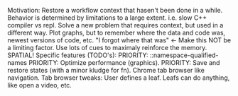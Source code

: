 Motivation:
    Restore a workflow context that hasen't been done in a while.
    Behavior is determined by limitations to a large extent.
        i.e. slow C++ compiler vs repl.
    Solve a new problem that requires context, but used in a different way.
        Plot graphs, but to remember where the data and code was, newest versions of code, etc.
        "I forgot where that was" <- Make this NOT be a limiting factor.
        Use lots of cues to maximaly reinforce the memory.
            SPATIAL!
Specific features (TODO's):
    PRIORITY: ::namespace-qualified-names
    PRIORITY: Optimize performance (graphics).
    PRIORITY: Save and restore states (with a minor kludge for fn).
    Chrome tab browser like navigation.
    Tab browser tweaks:
        User defines a leaf.
        Leafs can do anything, like open a video, etc.